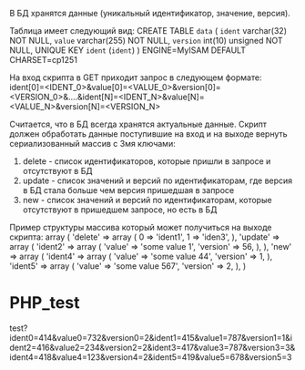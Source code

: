 В БД хранятся данные (уникальный идентификатор, значение, версия). 

Таблица имеет следующий вид: 
CREATE TABLE `data` ( 
`ident` varchar(32) NOT NULL, 
`value` varchar(255) NOT NULL, 
`version` int(10) unsigned NOT NULL, 
UNIQUE KEY `ident` (`ident`) 
) ENGINE=MyISAM DEFAULT CHARSET=cp1251 

На вход скрипта в GET приходит запрос в следующем формате: 
ident[0]=<IDENT_0>&value[0]=<VALUE_0>&version[0]=<VERSION_0>&....&ident[N]=<IDENT_N>&value[N]=<VALUE_N>&version[N]=<VERSION_N> 

Считается, что в БД всегда хранятся актуальные данные. 
Скрипт должен обработать данные поступившие на вход и на выходе вернуть сериализованный массив с 3мя ключами: 

1. delete - список идентификаторов, которые пришли в запросе и отсутствуют в БД 
2. update - список значений и версий по идентификаторам, где версия в БД стала больше чем версия пришедшая в запросе 
3. new - список значений и версий по идентификаторам, которые отсутствуют в пришедшем запросе, но есть в БД 

Пример структуры массива который может получиться на выходе скрипта: 
array ( 
'delete' => 
array ( 
0 => 'ident1', 
1 => 'iden3', 
), 
'update' => 
array ( 
'ident2' => 
array ( 
'value' => 'some value 1', 
'version' => 56, 
), 
), 
'new' => 
array ( 
'ident4' => 
array ( 
'value' => 'some value 44', 
'version' => 1, 
), 
'ident5' => 
array ( 
'value' => 'some value 567', 
'version' => 2, 
), 
) 




# PHP_test

test?ident0=414&value0=732&version0=2&ident1=415&value1=787&version1=1&ident2=416&value2=234&version2=2&ident3=417&value3=787&version3=3&ident4=418&value4=123&version4=2&ident5=419&value5=678&version5=3




